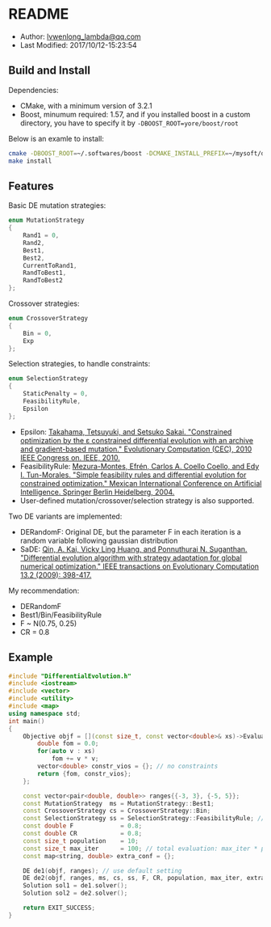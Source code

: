 # README

* Author: lvwenlong_lambda@qq.com
* Last Modified: 2017/10/12-15:23:54

## Build and Install

Dependencies:

* CMake, with a minimum version of 3.2.1
* Boost, minumum required: 1.57, and if you installed boost in a custom
  directory, you have to specify it by `-DBOOST_ROOT=yore/boost/root`

Below is an examle to install:

```bash
cmake -DBOOST_ROOT=~/.softwares/boost -DCMAKE_INSTALL_PREFIX=~/mysoft/de
make install
```

## Features

Basic DE mutation strategies:

```cpp
enum MutationStrategy
{
    Rand1 = 0,
    Rand2, 
    Best1,
    Best2,
    CurrentToRand1, 
    RandToBest1, 
    RandToBest2
};
```
Crossover strategies:

```cpp
enum CrossoverStrategy
{
    Bin = 0,
    Exp
};
```

Selection strategies, to handle constraints:

```cpp
enum SelectionStrategy
{
    StaticPenalty = 0,
    FeasibilityRule,
    Epsilon
};
```

- Epsilon: [Takahama, Tetsuyuki, and Setsuko Sakai. "Constrained optimization by the ε constrained differential evolution with an archive and gradient-based mutation." Evolutionary Computation (CEC), 2010 IEEE Congress on. IEEE, 2010.](http://ieeexplore.ieee.org/abstract/document/5586484/)
- FeasibilityRule: [Mezura-Montes, Efrén, Carlos A. Coello Coello, and Edy I. Tun-Morales. "Simple feasibility rules and differential evolution for constrained optimization." Mexican International Conference on Artificial Intelligence. Springer Berlin Heidelberg, 2004.](https://pdfs.semanticscholar.org/e90d/c00b726b01d3da39d39bd5182278c15f13af.pdf)
- User-defined mutation/crossover/selection strategy is also supported.

Two DE variants are implemented:

- DERandomF: Original DE, but the parameter F in each iteration is a random variable following gaussian distribution
- SaDE: [Qin, A. Kai, Vicky Ling Huang, and Ponnuthurai N. Suganthan. "Differential evolution algorithm with strategy adaptation for global numerical optimization." IEEE transactions on Evolutionary Computation 13.2 (2009): 398-417.](http://ieeexplore.ieee.org/abstract/document/4632146/)

My recommendation:

- DERandomF
- Best1/Bin/FeasibilityRule
- F ~ N(0.75, 0.25)
- CR = 0.8

## Example

```cpp
#include "DifferentialEvolution.h"
#include <iostream>
#include <vector>
#include <utility>
#include <map>
using namespace std;
int main()
{
    Objective objf = [](const size_t, const vector<double>& xs)->Evaluated{
        double fom = 0.0; 
        for(auto v : xs)
            fom += v * v;
        vector<double> constr_vios = {}; // no constraints
        return {fom, constr_vios};
    };

    const vector<pair<double, double>> ranges{{-3, 3}, {-5, 5}};
    const MutationStrategy  ms = MutationStrategy::Best1;
    const CrossoverStrategy cs = CrossoverStrategy::Bin;
    const SelectionStrategy ss = SelectionStrategy::FeasibilityRule; // How to handle constraints
    const double F             = 0.8;
    const double CR            = 0.8;
    const size_t population    = 10;
    const size_t max_iter      = 100; // total evaluation: max_iter * population
    const map<string, double> extra_conf = {};

    DE de1(objf, ranges); // use default setting
    DE de2(objf, ranges, ms, cs, ss, F, CR, population, max_iter, extra_conf);
    Solution sol1 = de1.solver();
    Solution sol2 = de2.solver();

    return EXIT_SUCCESS;
}
```
